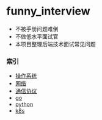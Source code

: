funny_interview
======
- 不被手册问题难倒
- 不做低水平面试官
- 本项目整理后端技术面试常见问题

### 索引
- [操作系统](./os/README.md)
- [网络](./network/README.md)
- [通信协议](./protocol/README.md)
- [go](./go/README.md)
- [python](./python/README.md)
- [k8s](./k8s/README.md)
